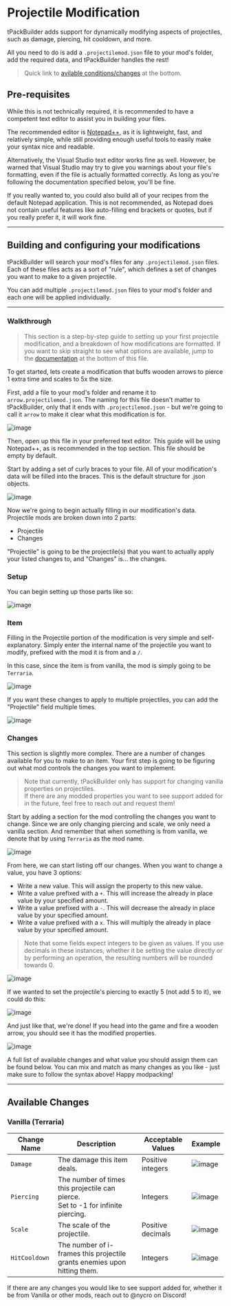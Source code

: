 # Projectile Modification

tPackBuilder adds support for dynamically modifying aspects of projectiles, such as damage, piercing, hit cooldown, and more.

All you need to do is add a `.projectilemod.json` file to your mod's folder, add the required data, and tPackBuilder handles the rest!

> Quick link to [avilable conditions/changes](https://github.com/bereft-souls/bereft-souls/blob/master/src/PackBuilder/docs/ProjectileModification.md#available-changes) at the bottom.

## Pre-requisites

While this is not technically required, it is recommended to have a competent text editor to assist you in building your files.

The recommended editor is [Notepad++](https://notepad-plus-plus.org/), as it is lightweight, fast, and relatively simple, while still providing enough useful tools to easily make your syntax nice and readable.

Alternatively, the Visual Studio text editor works fine as well. However, be warned that Visual Studio may try to give you warnings about your file's formatting, even if the file is actually formatted correctly. As long as you're following the documentation specified below, you'll be fine.

If you really wanted to, you could also build all of your recipes from the default Notepad application. This is not recommended, as Notepad does not contain useful features like auto-filling end brackets or quotes, but if you really prefer it, it will work fine.

***

## Building and configuring your modifications
tPackBuilder will search your mod's files for any `.projectilemod.json` files. Each of these files acts as a sort of "rule", which defines a set of changes you want to make to a given projectile.

You can add multiple `.projectilemod.json` files to your mod's folder and each one will be applied individually.

***

### Walkthrough
> This section is a step-by-step guide to setting up your first projectile modification, and a breakdown of how modifications are formatted. If you want to skip straight to see what options are available, jump to the [documentation](https://github.com/bereft-souls/bereft-souls/blob/master/src/PackBuilder/docs/ProjectileModification.md#available-changes) at the bottom of this file.

To get started, lets create a modification that buffs wooden arrows to pierce 1 extra time and scales to 5x the size.

First, add a file to your mod's folder and rename it to `arrow.projectilemod.json`. The naming for this file doesn't matter to tPackBuilder, only that it ends with `.projectilemod.json` - but we're going to call it `arrow` to make it clear what this modification is for.

![image](https://github.com/user-attachments/assets/d7728231-0c46-41e5-bc25-1f3ccd9e5467)

Then, open up this file in your preferred text editor. This guide will be using Notepad++, as is recommended in the top section. This file should be empty by default.

Start by adding a set of curly braces to your file. All of your modification's data will be filled into the braces. This is the default structure for .json objects.

![image](https://github.com/user-attachments/assets/c907b0f9-a883-4180-b510-8f537c763793)

Now we're going to begin actually filling in our modification's data. Projectile mods are broken down into 2 parts:
- Projectile
- Changes

"Projectile" is going to be the projectile(s) that you want to actually apply your listed changes to, and "Changes" is... the changes.

### Setup

You can begin setting up those parts like so:

![image](https://github.com/user-attachments/assets/5e59a174-ce52-4b4b-93e0-847b9a699091)

### Item

Filling in the Projectile portion of the modification is very simple and self-explanatory. Simply enter the internal name of the projectile you want to modify, prefixed with the mod it is from and a `/`.

In this case, since the item is from vanilla, the mod is simply going to be `Terraria`.

![image](https://github.com/user-attachments/assets/8e8206cd-431e-4e09-aab6-1a2da5966773)

If you want these changes to apply to multiple projectiles, you can add the "Projectile" field multiple times.

![image](https://github.com/user-attachments/assets/dab7eae0-e274-4eda-bedd-3e64d2c393f0)

### Changes

This section is slightly more complex. There are a number of changes available for you to make to an item. Your first step is going to be figuring out what mod controls the changes you want to implement.

> Note that currently, tPackBuilder only has support for changing vanilla properties on projectiles.<br/>If there are any modded properties you want to see support added for in the future, feel free to reach out and request them!

Start by adding a section for the mod controlling the changes you want to change. Since we are only changing piercing and scale, we only need a vanilla section. And remember that when something is from vanilla, we denote that by using `Terraria` as the mod name.

![image](https://github.com/user-attachments/assets/af0913ce-8ac8-4f9a-991e-0b7df29e274f)

From here, we can start listing off our changes. When you want to change a value, you have 3 options:
- Write a new value. This will assign the property to this new value.
- Write a value prefixed with a `+`. This will increase the already in place value by your specified amount.
- Write a value prefixed with a `-`. This will decrease the already in place value by your specified amount.
- Write a value prefixed with a `x`. This will multiply the already in place value by your specified amount.
> Note that some fields expect integers to be given as values. If you use decimals in these instances, whether it be setting the value directly or by performing an operation, the resulting numbers will be rounded towards 0.

![image](https://github.com/user-attachments/assets/e73e2681-e303-4f32-ba2c-960e348aa657)

If we wanted to set the projectile's piercing to exactly 5 (not add 5 to it), we could do this:

![image](https://github.com/user-attachments/assets/005cc83c-1e01-4a12-a494-92541f263efa)

And just like that, we're done! If you head into the game and fire a wooden arrow, you should see it has the modified properties.

![image](https://github.com/user-attachments/assets/d97350c1-360a-41dc-92b3-e1fdb98ccca7)

A full list of available changes and what value you should assign them can be found below. You can mix and match as many changes as you like - just make sure to follow the syntax above! Happy modpacking!

***

## Available Changes

### Vanilla (Terraria)
| Change Name | Description | Acceptable Values | Example |
| ----------- | ----------- | ----------------- | ------- |
| `Damage` | The damage this item deals. | Positive integers | ![image](https://github.com/user-attachments/assets/00229a9c-0f58-4061-93f6-b30f09504f20) |
| `Piercing` | The number of times this projectile can pierce.<br/>Set to -1 for infinite piercing. | Integers | ![image](https://github.com/user-attachments/assets/fc1681cf-149b-4470-943e-4d5f4b564c8c) |
| `Scale` | The scale of the projectile. | Positive decimals | ![image](https://github.com/user-attachments/assets/8bf9edf6-c60c-49af-9f40-7f8919a5e602) |
| `HitCooldown` | The number of i-frames this projectile grants enemies upon hitting them. | Integers | ![image](https://github.com/user-attachments/assets/90077976-b6b4-4135-a880-566e15242d34) |

If there are any changes you would like to see support added for, whether it be from Vanilla or other mods, reach out to @nycro on Discord!
